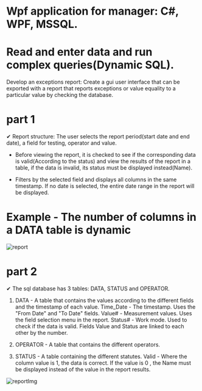 # Wpf application for manager: C#, WPF, MSSQL.
# Read and enter data and run complex queries(Dynamic SQL).


Develop an exceptions report:
Create a gui user interface that can be exported with a report that reports exceptions or value equality to a particular value by checking the database.

# part 1
✔ Report structure:
The user selects the report period(start date and end date), a field for testing, operator and value.<br/>

- Before viewing the report, it is checked to see if the corresponding data is valid(According to the status) and view the results of the report in a table, if the data is invalid, its status must be displayed instead(Name).<br/>

- Filters by the selected field and displays all columns in the same timestamp. If no date is selected, the entire date range in the report will be displayed.<br/>

# Example - The number of columns in a DATA table is dynamic
![report](https://user-images.githubusercontent.com/64954264/127176227-fb3c1fdc-ea8a-472f-8c55-c453ce876595.gif)


# part 2
✔ The sql database has 3 tables: DATA, STATUS and OPERATOR.

1. DATA - A table that contains the values according to the different fields and the timestamp of each value.
Time_Date - The timestamp. Uses the "From Date" and "To Date" fields.
Value# - Measurement values. Uses the field selection menu in the report.
Status# - Work mode. Used to check if the data is valid.
Fields Value and Status are linked to each other by the number.

2. OPERATOR - A table that contains the different operators.

3. STATUS - A table containing the different statutes.
Valid - Where the column value is 1, the data is correct.
If the value is 0 , the Name must be displayed instead of the value in the report results.

![‏‏reportImg](https://user-images.githubusercontent.com/64954264/127173583-cc25a721-e27a-45e4-8625-30ec85aae4fc.PNG)

